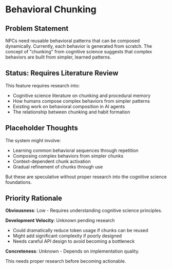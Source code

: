 # Behavioral Chunking

## Problem Statement

NPCs need reusable behavioral patterns that can be composed dynamically. Currently, each behavior is generated from scratch. The concept of "chunking" from cognitive science suggests that complex behaviors are built from simpler, learned patterns.

## Status: Requires Literature Review

This feature requires research into:
- Cognitive science literature on chunking and procedural memory
- How humans compose complex behaviors from simpler patterns
- Existing work on behavioral composition in AI agents
- The relationship between chunking and habit formation

## Placeholder Thoughts

The system might involve:
- Learning common behavioral sequences through repetition
- Composing complex behaviors from simpler chunks
- Context-dependent chunk activation
- Gradual refinement of chunks through use

But these are speculative without proper research into the cognitive science foundations.

## Priority Rationale

**Obviousness**: Low - Requires understanding cognitive science principles.

**Development Velocity**: Unknown pending research
- Could dramatically reduce token usage if chunks can be reused
- Might add significant complexity if poorly designed
- Needs careful API design to avoid becoming a bottleneck

**Concreteness**: Unknown - Depends on implementation quality.

This needs proper research before becoming actionable.